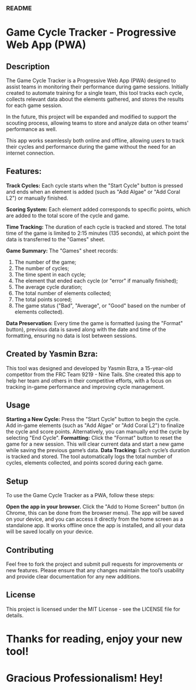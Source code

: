 ### README
# Game Cycle Tracker - Progressive Web App (PWA)

## Description
The Game Cycle Tracker is a Progressive Web App (PWA) designed to assist teams in monitoring their performance during game sessions. Initially created to automate training for a single team, this tool tracks each cycle, collects relevant data about the elements gathered, and stores the results for each game session.

In the future, this project will be expanded and modified to support the scouting process, allowing teams to store and analyze data on other teams' performance as well.

This app works seamlessly both online and offline, allowing users to track their cycles and performance during the game without the need for an internet connection.

## Features:
**Track Cycles:** Each cycle starts when the "Start Cycle" button is pressed and ends when an element is added (such as "Add Algae" or "Add Coral L2") or manually finished.

**Scoring System:** Each element added corresponds to specific points, which are added to the total score of the cycle and game.

**Time Tracking:** The duration of each cycle is tracked and stored. The total time of the game is limited to 2:15 minutes (135 seconds), at which point the data is transferred to the "Games" sheet.

**Game Summary:** The "Games" sheet records:
1. The number of the game;
2. The number of cycles;
3. The time spent in each cycle;
4. The element that ended each cycle (or "error" if manually finished);
5. The average cycle duration;
6. The total number of elements collected;
7. The total points scored;
8. The game status ("Bad", "Average", or "Good" based on the number of elements collected).

**Data Preservation:** Every time the game is formatted (using the "Format" button), previous data is saved along with the date and time of the formatting, ensuring no data is lost between sessions.

## Created by Yasmin Bzra:
This tool was designed and developed by Yasmin Bzra, a 15-year-old competitor from the FRC Team 9219 - Nine Tails. She created this app to help her team and others in their competitive efforts, with a focus on tracking in-game performance and improving cycle management.

## Usage
**Starting a New Cycle:**
Press the "Start Cycle" button to begin the cycle.
Add in-game elements (such as "Add Algae" or "Add Coral L2") to finalize the cycle and score points.
Alternatively, you can manually end the cycle by selecting "End Cycle".
**Formatting:**
Click the "Format" button to reset the game for a new session. This will clear current data and start a new game while saving the previous game’s data.
**Data Tracking:**
Each cycle’s duration is tracked and stored.
The tool automatically logs the total number of cycles, elements collected, and points scored during each game.

## Setup
To use the Game Cycle Tracker as a PWA, follow these steps:

**Open the app in your browser.**
Click the "Add to Home Screen" button (in Chrome, this can be done from the browser menu).
The app will be saved on your device, and you can access it directly from the home screen as a standalone app.
It works offline once the app is installed, and all your data will be saved locally on your device.

## Contributing
Feel free to fork the project and submit pull requests for improvements or new features. Please ensure that any changes maintain the tool’s usability and provide clear documentation for any new additions.

## License
This project is licensed under the MIT License - see the LICENSE file for details.

# Thanks for reading, enjoy your new tool!
# Gracious Professionalism! Hey!
